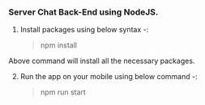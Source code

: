 ### Server Chat Back-End using NodeJS.

1. Install packages using below syntax -:
   > npm install

Above command will install all the necessary packages.

2. Run the app on your mobile using below command -:
   > npm run start
